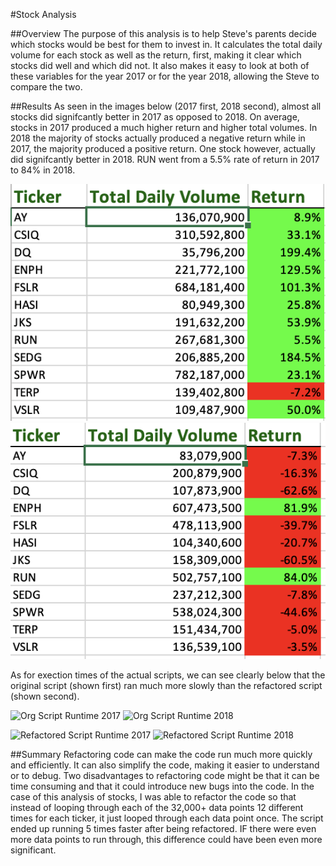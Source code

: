 #Stock Analysis

##Overview
The purpose of this analysis is to help Steve's parents decide which stocks would be best for them to invest in. It calculates the total daily
volume for each stock as well as the return, first, making it clear which stocks did well and which did not. It also makes it easy to look at both
of these variables for the year 2017 or for the year 2018, allowing the Steve to compare the two.

##Results
As seen in the images below (2017 first, 2018 second), almost all stocks did signifcantly better in 2017 as opposed to 2018. On average, stocks in 2017 produced a much higher return and higher total volumes. In 2018 the majority of stocks actually produced a negative return while in 2017, the majority produced a positive return. One stock however, actually did signifcantly better in 2018. RUN went from a 5.5% rate of return in 2017 to 84% in 2018.

![2017 Results](Results_2017.png) ![2018 Results](Results_2018.png)

As for exection times of the actual scripts, we can see clearly below that the original script (shown first) ran much more slowly than the refactored script (shown second).

![Org Script Runtime 2017](Green_Stocks_2017) ![Org Script Runtime 2018](Green_Stocks_2018)

![Refactored Script Runtime 2017](VBA_Challenge_2017) ![Refactored Script Runtime 2018](VBA_Challenge_2018)

##Summary 
Refactoring code can make the code run much more quickly and efficiently. It can also simplify the code, making it easier to understand or to debug. Two disadvantages to refactoring code might be that it can be time consuming and that it could introduce new bugs into the code. In the case of this analysis of stocks, I was able to refactor the code so that instead of looping through each of the 32,000+ data points 12 different times for each ticker, it just looped through each data point once. The script ended up running 5 times faster after being refactored. IF there were even more data points to run through, this difference could have been even more significant. 

